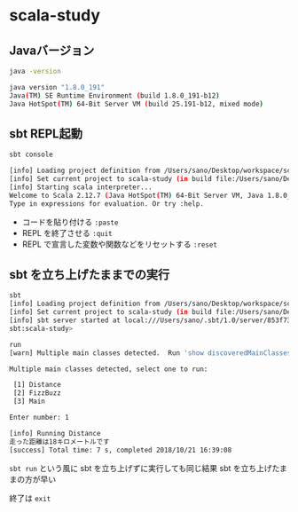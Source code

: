 # scala-study

## Javaバージョン

```sh
java -version

java version "1.8.0_191"
Java(TM) SE Runtime Environment (build 1.8.0_191-b12)
Java HotSpot(TM) 64-Bit Server VM (build 25.191-b12, mixed mode)
```

## sbt REPL起動

```sh
sbt console

[info] Loading project definition from /Users/sano/Desktop/workspace/scala-study/project
[info] Set current project to scala-study (in build file:/Users/sano/Desktop/workspace/scala-study/)
[info] Starting scala interpreter...
Welcome to Scala 2.12.7 (Java HotSpot(TM) 64-Bit Server VM, Java 1.8.0_191).
Type in expressions for evaluation. Or try :help.
```

- コードを貼り付ける `:paste`
- REPL を終了させる `:quit`
- REPL で宣言した変数や関数などをリセットする `:reset`

## sbt を立ち上げたままでの実行

```sh
sbt
[info] Loading project definition from /Users/sano/Desktop/workspace/scala-study/project
[info] Set current project to scala-study (in build file:/Users/sano/Desktop/workspace/scala-study/)
[info] sbt server started at local:///Users/sano/.sbt/1.0/server/853f737999cc0b4862db/sock
sbt:scala-study>
```

```sh
run
[warn] Multiple main classes detected.  Run 'show discoveredMainClasses' to see the list

Multiple main classes detected, select one to run:

 [1] Distance
 [2] FizzBuzz
 [3] Main

Enter number: 1

[info] Running Distance
走った距離は18キロメートルです
[success] Total time: 7 s, completed 2018/10/21 16:39:08
```

`sbt run` という風に sbt を立ち上げずに実行しても同じ結果
sbt を立ち上げたままの方が早い

終了は `exit`
